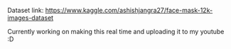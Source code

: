 Dataset link: https://www.kaggle.com/ashishjangra27/face-mask-12k-images-dataset

Currently working on making this real time and uploading it to my youtube :D